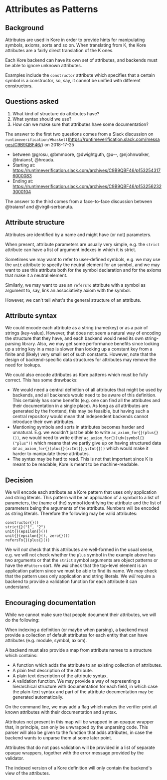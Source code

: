 Attributes as Patterns
======================

Background
----------

Attributes are used in Kore in order to provide hints for manipulating symbols,
axioms, sorts and so on.
When translating from K, the Kore attributes are a
fairly direct translation of the K ones.

Each Kore backend can have its own set of attributes, and backends must be able
to ignore unknown attributes.

Examples include the `constructor` attribute which
specifies that a certain symbol is a constructor, so, say, it
cannot be unified with different constructors.

Questions asked
---------------

1. What kind of structure do attributes have?
1. What syntax should we use?
1. How can we make sure that attributes have some documentation?

The answer to the first two questions comes from a Slack discussion on
`runtimeverification/#haskell`(https://runtimeverification.slack.com/messages/C9B9QBF46/) on 2018-17-25

* between @grosu, @bmmoore, @dwightguth, @u--, @njohnwalker, @traiansf, @hreada.
* Starting at: https://runtimeverification.slack.com/archives/C9B9QBF46/p1532543176000083
* Ending at: https://runtimeverification.slack.com/archives/C9B9QBF46/p1532562323000104

The answer to the third
comes from a face-to-face discussion between @traiansf and @virgil-serbanuta.

Attribute structure
-------------------

Attributes are identified by a name and might have (or not) parameters.

When present, attribute parameters are usually very simple, e.g. the `strict` attribute
can have a list of argument indexes in which it is strict.

Sometimes we may
want to refer to user-defined symbols, e.g. we may use the `unit` attribute
to specify the neutral element for an symbol, and we may want to use this
attribute both for the symbol declaration and for the axioms that
make it a neutral element.

Similarly, we may want to use an `refersTo`
attribute with a symbol as argument to, say,
link an associativity axiom with the symbol.

However, we can't tell what's the general structure of an attribute.

Attribute syntax
----------------

We could encode each attribute as a string (name/key) or as a pair of
strings (key-value).
However, that does not seem a natural way of encoding
the structure that they have, and each backend would need its own
string-parsing library.
Also, we may get some performance benefits since looking up a string key in a
map is slower than looking up a constant key from a finite and (likely)
very small set of such constants. However, note that the design of
backend-specific data structures for attributes may remove the need for
lookups.

We could also encode attributes as Kore patterns which must be fully correct.
This has some drawbacks:
* We would need a central definition of all attributes that might be used by
  backends, and all backends would need to be aware of this definition.
  This certainly has some benefits (e.g. one can find all the
  attributes and their documentation in a single place).
  As long as all attributes are generated by the frontend,
  this may be feasible, but having such a central repository would mean
  that independent backends cannot introduce their own attributes.
* Mentioning symbols and sorts in attributes becomes harder and unnatural.
  E.g. we wouldn't just be able to write `ac_axiom_for{}(plus{}())`, we would
  need to write either `ac_axiom_for{}(\dv(symbol{}("plus"))` which means that
  we partly give up on having structured data or
  `ac_axiom_for{}(plus{}(x:Int{},y:Int{}))`
  which would make it harder to manipulate these attributes.
* The syntax may be hard to read.
  This is not that important since K is meant to be readable, Kore is meant
  to be machine-readable.

Decision
--------

We will encode each attribute as a Kore pattern that uses only
application and string literals. This pattern will be an application
of a symbol to a list of parameters,
the (name of the) symbol identifying the
attribute and the list of parameters being the arguments of the attribute.
Numbers will be encoded as string literals.
Therefore the following may be valid attributes:
```
constructor{}()
strict{}("1", "2")
unit{}(epsilon{}())
unit{}(epsilon{}(), zero{}())
refersTo{}(plus{}())
```
We will *not* check that this attributes are well-formed in the usual sense,
e.g. we will not check whether the `plus` symbol in the example above has
two arguments or that the `strict` symbol arguments are object patterns or have
the `#Pattern` sort.
We *will* check that the top-level element is an application pattern since we
must be able to find its name.
We *may* check that the pattern uses only application and string literals.
We *will* require a backend to provide a validation function for each attribute
it can understand.

Encouraging documentation
-------------------------

While we cannot make sure that people document their attributes, we will do
the following:

When indexing a definition (or maybe when parsing), a backend must
provide a collection of default attributes for each entity that can have
attributes (e.g. module, symbol, axiom).

A backend must also provide a map from attribute names to a structure which
contains:
* A function which adds the attribute to an existing collection of attributes.
* A plain text description of the attribute.
* A plain text description of the attribute syntax.
* A validation function. We may provide a way of representing a
hierarchical structure with documentation for each field, in which case the
plain-text syntax and part of the attribute documentation may be generated
automatically.

On the command line, we may add a flag which makes the verifier print all known
attributes with their documentation and syntax.

Attributes not present in this map will be wrapped in an opaque wrapper that,
in principle, can only be unwrapped by the unparsing code.
This parser will also be given to the function that adds attributes, in case
the backend wants to unparse them at some later point.

Attributes that do not pass validation will be provided in a list of
separate opaque wrappers, together with the error message provided by the
validator.

The indexed version of a Kore definition will only contain the backend's view of
the attributes.

